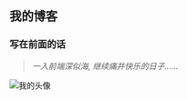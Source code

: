 ## <i class="icon-bookmark"></i> 我的博客 

### 写在前面的话

> *一入前端深似海, 继续痛并快乐的日子……*

![我的头像](https://avatars1.githubusercontent.com/u/16852019?v=4&u=a958900e81690a6139b82196d824024daaf2c414&s=400)



